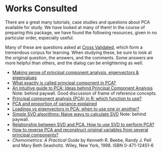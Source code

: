 # Works Consulted

There are a great many tutorials, case studies and questions about PCA available for study.  We have looked at many of them!  In the course of preparing this package, we have found the following resources, given in no particular order, especially useful.

Many of these are questions asked at [Cross Validated](https://stats.stackexchange.com), which form a tremendous corpus for learning.  When studying these, be sure to look at the original question, the answers, and the comments.  Some answers are more helpful than others, and the dialog can be enlightening as well.

* [Making sense of principal component analysis, eigenvectors & eigenvalues](https://stats.stackexchange.com/q/2691/26909)
* [What exactly is called principal component in PCA?](https://stats.stackexchange.com/q/88118/26909)
* [An intuitive guide to PCA: Ideas behind Principal Component Analysis](https://towardsdatascience.com/an-intuitive-guide-to-pca-1174055fc800) Note: behind paywall.  Good discussion of frame of reference concepts.
* [Principal component analysis (PCA) in R: which function to use?](https://stackoverflow.com/q/14249156/633251)
* [PCA and proportion of variance explained](https://stats.stackexchange.com/q/22569/26909)
* [Loadings vs eigenvectors in PCA: when to use one or another?](https://stats.stackexchange.com/q/143905/26909)
* [Simple SVD algorithms: Naive ways to calculate SVD](https://towardsdatascience.com/simple-svd-algorithms-13291ad2eef2) Note: behind paywall.
* [Relationship between SVD and PCA. How to use SVD to perform PCA?](https://stats.stackexchange.com/q/134282/26909)
* [How to reverse PCA and reconstruct original variables from several principal components?](https://stats.stackexchange.com/q/229092/26909)
* *Chemometrics: A Practical Guide* by Kenneth R. Beebe, Randy J. Pell and Mary Beth Seasholtz.  Wiley, New York, 1998. ISBN 0-471-12451-6
